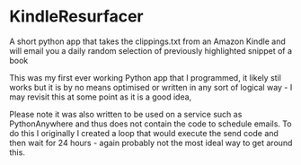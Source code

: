 # KindleResurfacer
A short python app that takes the clippings.txt from an Amazon Kindle and will email you a daily random selection of previously highlighted snippet of a book

This was my first ever working Python app that I programmed, it likely stil works but it is by no means optimised or written in any sort of logical way - I may revisit this at some point as it is a good idea, 

Please note it was also written to be used on a service such as PythonAnywhere and thus does not contain the code to schedule emails. To do this I originally I created a loop that would execute the send code and then wait for 24 hours - again probably not the most ideal way to get around this. 
